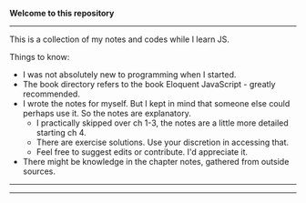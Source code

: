 **Welcome to this repository**

---

This is a collection of my notes and codes while I learn JS.

Things to know:

- I was not absolutely new to programming when I started.
- The book directory refers to the book Eloquent JavaScript - greatly recommended.
- I wrote the notes for myself. But I kept in mind that someone else could perhaps use it. So the notes are explanatory.
  - I practically skipped over ch 1-3, the notes are a little more detailed starting ch 4.
  - There are exercise solutions. Use your discretion in accessing that.
  - Feel free to suggest edits or contribute. I'd appreciate it.
- There might be knowledge in the chapter notes, gathered from outside sources.

---
---